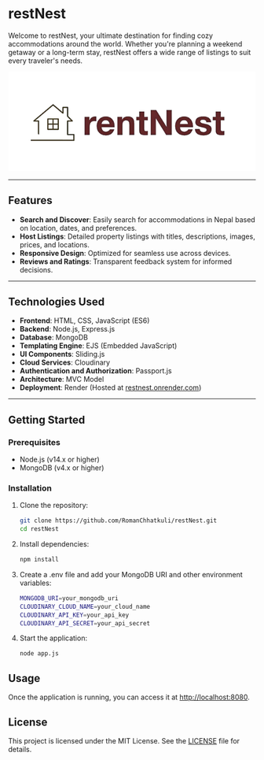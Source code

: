 # restNest

Welcome to restNest, your ultimate destination for finding cozy accommodations around the world. Whether you're planning a weekend getaway or a long-term stay, restNest offers a wide range of listings to suit every traveler's needs.

![restNest](public/assets/logo_edited-removebg-preview.png)

---

## Features

- **Search and Discover**: Easily search for accommodations in Nepal based on location, dates, and preferences.
- **Host Listings**: Detailed property listings with titles, descriptions, images, prices, and locations.
- **Responsive Design**: Optimized for seamless use across devices.
- **Reviews and Ratings**: Transparent feedback system for informed decisions.

---

## Technologies Used

- **Frontend**: HTML, CSS, JavaScript (ES6)
- **Backend**: Node.js, Express.js
- **Database**: MongoDB
- **Templating Engine**: EJS (Embedded JavaScript)
- **UI Components**: Sliding.js
- **Cloud Services**: Cloudinary
- **Authentication and Authorization**: Passport.js
- **Architecture**: MVC Model
- **Deployment**: Render (Hosted at [restnest.onrender.com](https://restnest.onrender.com))

---

## Getting Started

### Prerequisites

- Node.js (v14.x or higher)
- MongoDB (v4.x or higher)

### Installation

1. Clone the repository:

   ```bash
   git clone https://github.com/RomanChhatkuli/restNest.git
   cd restNest

2. Install dependencies:

   ```bash
   npm install
   
3. Create a .env file and add your MongoDB URI and other environment variables:

   ```bash
   MONGODB_URI=your_mongodb_uri
   CLOUDINARY_CLOUD_NAME=your_cloud_name
   CLOUDINARY_API_KEY=your_api_key
   CLOUDINARY_API_SECRET=your_api_secret
   
4. Start the application:

   ```bash
   node app.js


## Usage

Once the application is running, you can access it at [http://localhost:8080](http://localhost:8080).


## License

This project is licensed under the MIT License. See the [LICENSE](LICENSE) file for details.
